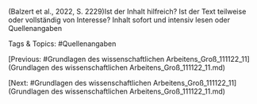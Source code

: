 (Balzert et al., 2022, S. 2229)Ist der Inhalt hilfreich?
Ist der Text teilweise oder 
vollständig von Interesse?
Inhalt sofort und intensiv 
lesen oder Quellenangaben 

   Tags & Topics:
   #Quellenangaben

[Previous: #Grundlagen des wissenschaftlichen Arbeitens_Groß_111122_11](Grundlagen des wissenschaftlichen Arbeitens_Groß_111122_11.md)

[Next: #Grundlagen des wissenschaftlichen Arbeitens_Groß_111122_11](Grundlagen des wissenschaftlichen Arbeitens_Groß_111122_11.md)